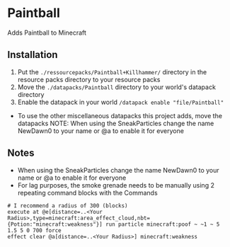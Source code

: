 # Paintball

Adds Paintball to Minecraft

## Installation

1. Put the `./ressourcepacks/Paintball+Killhammer/` directory in the resource
   packs directory to your resource packs
2. Move the `./datapacks/Paintball` directory to your world's datapack directory
3. Enable the datapack in your world `/datapack enable "file/Paintball"`

- To use the other miscellaneous datapacks this project adds, move the datapacks
  NOTE: When using the SneakParticles change the name NewDawn0 to your name or
  @a to enable it for everyone

## Notes

- When using the SneakParticles change the name NewDawn0 to your name or @a to
  enable it for everyone
- For lag purposes, the smoke grenade needs to be manually using 2 repeating
  command blocks with the Commands

```mcfunction
# I recommend a radius of 300 (blocks)
execute at @e[distance=..<Your Radius>,type=minecraft:area_effect_cloud,nbt={Potion:"minecraft:weakness"}] run particle minecraft:poof ~ ~1 ~ 5 1.5 5 0 700 force
effect clear @a[distance=..<Your Radius>] minecraft:weakness
```
